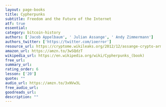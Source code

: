 ```yaml
---
layout: page-books
title: Cypherpunks
subtitle: Freedom and the Future of the Internet
atf: true
essential: 
category: bitcoin-history
authors: ['Jacob Appelbaum', ' Julian Assange', ' Andy Zimmermann']
authors_twitter: ['https://twitter.com/ioerror']
resource_url: https://cryptome.wikileaks.org/2012/12/assange-crypto-arms.htm
amazon_url: https://amzn.to/3wSQdzT
wikipedia_url: https://en.wikipedia.org/wiki/Cypherpunks_(book)
free_url: 
summary_url: 
rating_order: 6
lesson: ['20']
quote: ""
audio_url: https://amzn.to/3xNVw3L
free_audio_url: 
goodreads_url: 
description: ""
---
```

